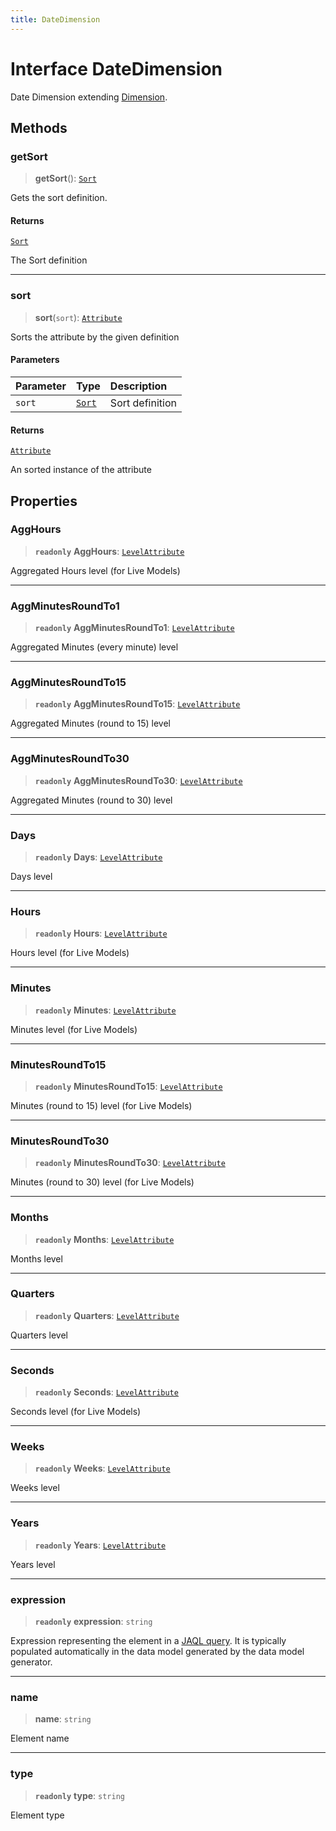 ```yaml
---
title: DateDimension
---
```


# Interface DateDimension

Date Dimension extending [Dimension](interface.Dimension.md).

## Methods

### getSort

> **getSort**(): [`Sort`](../enumerations/enumeration.Sort.md)

Gets the sort definition.

#### Returns

[`Sort`](../enumerations/enumeration.Sort.md)

The Sort definition

***

### sort

> **sort**(`sort`): [`Attribute`](interface.Attribute.md)

Sorts the attribute by the given definition

#### Parameters

| Parameter | Type | Description |
| :------ | :------ | :------ |
| `sort` | [`Sort`](../enumerations/enumeration.Sort.md) | Sort definition |

#### Returns

[`Attribute`](interface.Attribute.md)

An sorted instance of the attribute

## Properties

### AggHours

> **`readonly`** **AggHours**: [`LevelAttribute`](interface.LevelAttribute.md)

Aggregated Hours level (for Live Models)

***

### AggMinutesRoundTo1

> **`readonly`** **AggMinutesRoundTo1**: [`LevelAttribute`](interface.LevelAttribute.md)

Aggregated Minutes (every minute) level

***

### AggMinutesRoundTo15

> **`readonly`** **AggMinutesRoundTo15**: [`LevelAttribute`](interface.LevelAttribute.md)

Aggregated Minutes (round to 15) level

***

### AggMinutesRoundTo30

> **`readonly`** **AggMinutesRoundTo30**: [`LevelAttribute`](interface.LevelAttribute.md)

Aggregated Minutes (round to 30) level

***

### Days

> **`readonly`** **Days**: [`LevelAttribute`](interface.LevelAttribute.md)

Days level

***

### Hours

> **`readonly`** **Hours**: [`LevelAttribute`](interface.LevelAttribute.md)

Hours level (for Live Models)

***

### Minutes

> **`readonly`** **Minutes**: [`LevelAttribute`](interface.LevelAttribute.md)

Minutes level (for Live Models)

***

### MinutesRoundTo15

> **`readonly`** **MinutesRoundTo15**: [`LevelAttribute`](interface.LevelAttribute.md)

Minutes (round to 15) level (for Live Models)

***

### MinutesRoundTo30

> **`readonly`** **MinutesRoundTo30**: [`LevelAttribute`](interface.LevelAttribute.md)

Minutes (round to 30) level (for Live Models)

***

### Months

> **`readonly`** **Months**: [`LevelAttribute`](interface.LevelAttribute.md)

Months level

***

### Quarters

> **`readonly`** **Quarters**: [`LevelAttribute`](interface.LevelAttribute.md)

Quarters level

***

### Seconds

> **`readonly`** **Seconds**: [`LevelAttribute`](interface.LevelAttribute.md)

Seconds level (for Live Models)

***

### Weeks

> **`readonly`** **Weeks**: [`LevelAttribute`](interface.LevelAttribute.md)

Weeks level

***

### Years

> **`readonly`** **Years**: [`LevelAttribute`](interface.LevelAttribute.md)

Years level

***

### expression

> **`readonly`** **expression**: `string`

Expression representing the element in a [JAQL query](https://sisense.dev/guides/querying/useJaql/).
It is typically populated automatically in the data model generated by the data model generator.

***

### name

> **name**: `string`

Element name

***

### type

> **`readonly`** **type**: `string`

Element type

